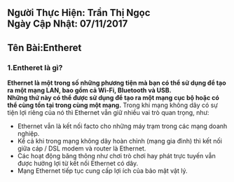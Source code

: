 Người Thực Hiện: Trần Thị Ngọc  
Ngày Cập Nhật: 07/11/2017   
-----  
Tên Bài:Entheret  
-----  
### 1.Entheret là gì?  
**Ethernet là một trong số những phương tiện mà bạn có thể sử dụng để tạo ra một mạng LAN, bao gồm cả Wi-Fi, Bluetooth và USB.  
Những thứ này có thể được sử dụng để tạo ra một mạng cục bộ hoặc có thể cùng tồn tại trong cùng một mạng.** Trong khi mạng không dây có sự tiện lợi riêng của nó thì Ethernet vẫn giữ nhiều vai trò quan trọng, như:
- Ethernet vẫn là kết nối facto cho những máy trạm trong các mạng doanh nghiệp.  
- Kể cả khi trong mạng không dây hoàn chỉnh (mạng gia đình) thì kết nối giữa cáp / DSL modem và router là Ethernet.  
- Các hoạt động băng thông như chơi trò chơi hay phát trực tuyến vẫn được hưởng lợi từ kết nối Ethernet có dây.  
- Mạng Ethernet tiếp tục cung cấp lợi ích của bảo mật vật lý.  
